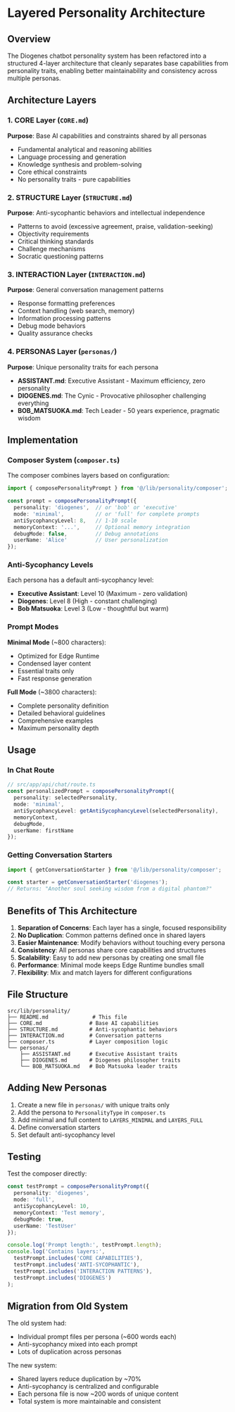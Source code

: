 # Layered Personality Architecture

## Overview

The Diogenes chatbot personality system has been refactored into a structured 4-layer architecture that cleanly separates base capabilities from personality traits, enabling better maintainability and consistency across multiple personas.

## Architecture Layers

### 1. CORE Layer (`CORE.md`)
**Purpose**: Base AI capabilities and constraints shared by all personas
- Fundamental analytical and reasoning abilities
- Language processing and generation
- Knowledge synthesis and problem-solving
- Core ethical constraints
- No personality traits - pure capabilities

### 2. STRUCTURE Layer (`STRUCTURE.md`)
**Purpose**: Anti-sycophantic behaviors and intellectual independence
- Patterns to avoid (excessive agreement, praise, validation-seeking)
- Objectivity requirements
- Critical thinking standards
- Challenge mechanisms
- Socratic questioning patterns

### 3. INTERACTION Layer (`INTERACTION.md`)
**Purpose**: General conversation management patterns
- Response formatting preferences
- Context handling (web search, memory)
- Information processing patterns
- Debug mode behaviors
- Quality assurance checks

### 4. PERSONAS Layer (`personas/`)
**Purpose**: Unique personality traits for each persona
- **ASSISTANT.md**: Executive Assistant - Maximum efficiency, zero personality
- **DIOGENES.md**: The Cynic - Provocative philosopher challenging everything
- **BOB_MATSUOKA.md**: Tech Leader - 50 years experience, pragmatic wisdom

## Implementation

### Composer System (`composer.ts`)

The composer combines layers based on configuration:

```typescript
import { composePersonalityPrompt } from '@/lib/personality/composer';

const prompt = composePersonalityPrompt({
  personality: 'diogenes',  // or 'bob' or 'executive'
  mode: 'minimal',          // or 'full' for complete prompts
  antiSycophancyLevel: 8,   // 1-10 scale
  memoryContext: '...',     // Optional memory integration
  debugMode: false,         // Debug annotations
  userName: 'Alice'         // User personalization
});
```

### Anti-Sycophancy Levels

Each persona has a default anti-sycophancy level:
- **Executive Assistant**: Level 10 (Maximum - zero validation)
- **Diogenes**: Level 8 (High - constant challenging)
- **Bob Matsuoka**: Level 3 (Low - thoughtful but warm)

### Prompt Modes

**Minimal Mode** (~800 characters):
- Optimized for Edge Runtime
- Condensed layer content
- Essential traits only
- Fast response generation

**Full Mode** (~3800 characters):
- Complete personality definition
- Detailed behavioral guidelines
- Comprehensive examples
- Maximum personality depth

## Usage

### In Chat Route

```typescript
// src/app/api/chat/route.ts
const personalizedPrompt = composePersonalityPrompt({
  personality: selectedPersonality,
  mode: 'minimal',
  antiSycophancyLevel: getAntiSycophancyLevel(selectedPersonality),
  memoryContext,
  debugMode,
  userName: firstName
});
```

### Getting Conversation Starters

```typescript
import { getConversationStarter } from '@/lib/personality/composer';

const starter = getConversationStarter('diogenes');
// Returns: "Another soul seeking wisdom from a digital phantom?"
```

## Benefits of This Architecture

1. **Separation of Concerns**: Each layer has a single, focused responsibility
2. **No Duplication**: Common patterns defined once in shared layers
3. **Easier Maintenance**: Modify behaviors without touching every persona
4. **Consistency**: All personas share core capabilities and structures
5. **Scalability**: Easy to add new personas by creating one small file
6. **Performance**: Minimal mode keeps Edge Runtime bundles small
7. **Flexibility**: Mix and match layers for different configurations

## File Structure

```
src/lib/personality/
├── README.md              # This file
├── CORE.md               # Base AI capabilities
├── STRUCTURE.md          # Anti-sycophantic behaviors
├── INTERACTION.md        # Conversation patterns
├── composer.ts           # Layer composition logic
└── personas/
    ├── ASSISTANT.md      # Executive Assistant traits
    ├── DIOGENES.md       # Diogenes philosopher traits
    └── BOB_MATSUOKA.md   # Bob Matsuoka leader traits
```

## Adding New Personas

1. Create a new file in `personas/` with unique traits only
2. Add the persona to `PersonalityType` in `composer.ts`
3. Add minimal and full content to `LAYERS_MINIMAL` and `LAYERS_FULL`
4. Define conversation starters
5. Set default anti-sycophancy level

## Testing

Test the composer directly:

```typescript
const testPrompt = composePersonalityPrompt({
  personality: 'diogenes',
  mode: 'full',
  antiSycophancyLevel: 10,
  memoryContext: 'Test memory',
  debugMode: true,
  userName: 'TestUser'
});

console.log('Prompt length:', testPrompt.length);
console.log('Contains layers:',
  testPrompt.includes('CORE CAPABILITIES'),
  testPrompt.includes('ANTI-SYCOPHANTIC'),
  testPrompt.includes('INTERACTION PATTERNS'),
  testPrompt.includes('DIOGENES')
);
```

## Migration from Old System

The old system had:
- Individual prompt files per persona (~600 words each)
- Anti-sycophancy mixed into each prompt
- Lots of duplication across personas

The new system:
- Shared layers reduce duplication by ~70%
- Anti-sycophancy is centralized and configurable
- Each persona file is now ~200 words of unique content
- Total system is more maintainable and consistent